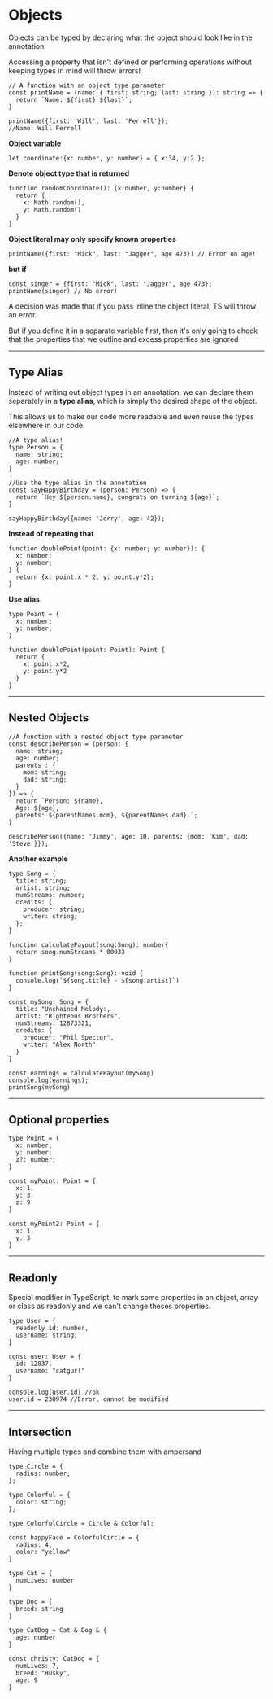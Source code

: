 # Objects

Objects can be typed by declaring what the object should look like in the annotation.

Accessing a property that isn't defined or performing operations without keeping types in mind will throw errors!

```
// A function with an object type parameter
const printName = (name: { first: string; last: string }): string => {
  return `Name: ${first} ${last}`;
}

printName({first: 'Will', last: 'Ferrell'});
//Name: Will Ferrell
```

**Object variable**

```
let coordinate:{x: number, y: number} = { x:34, y:2 };
```

**Denote object type that is returned**

```
function randomCoordinate(): {x:number, y:number} {
  return {
    x: Math.random(),
    y: Math.random()
  }
}
```

**Object literal may only specify known properties**

```
printName({first: "Mick", last: "Jagger", age 473}) // Error on age!
```

**but if**

```
const singer = {first: "Mick", last: "Jagger", age 473};
printName(singer) // No error!
```

A decision was made that if you pass inline the object literal, TS will throw an error.

But if you define it in a separate variable first, then it's only going to check that the properties that we outline and excess properties are ignored

---

## Type Alias

Instead of writing out object types in an annotation, we can declare them separately in a **type alias**, which is simply the desired shape of the object.

This allows us to make our code more readable and even reuse the types elsewhere in our code.

```
//A type alias!
type Person = {
  name; string;
  age: number;
}

//Use the type alias in the annotation
const sayHappyBirthday = (person: Person) => {
  return `Hey ${person.name}, congrats on turning ${age}`;
}

sayHappyBirthday({name: 'Jerry', age: 42});
```

**Instead of repeating that**

```
function doublePoint(point: {x: number; y: number}): {
  x: number;
  y: number;
} {
  return {x: point.x * 2, y: point.y*2};
}
```

**Use alias**

```
type Point = {
  x: number;
  y: number;
}

function doublePoint(point: Point): Point {
  return {
    x: point.x*2,
    y: point.y*2
  }
}
```

---

## Nested Objects

```
//A function with a nested object type parameter
const describePerson = (person: {
  name: string;
  age: number;
  parents : {
    mom: string;
    dad: string;
  }
}) => {
  return `Person: ${name},
  Age: ${age},
  parents: ${parentNames.mom}, ${parentNames.dad}.`;
}

describePerson({name: 'Jimmy', age: 10, parents: {mom: 'Kim', dad: 'Steve'}});
```

**Another example**

```
type Song = {
  title: string;
  artist: string;
  numStreams: number;
  credits: {
    producer: string;
    writer: string;
  };
}

function calculatePayout(song:Song): number{
  return song.numStreams * 00033
}

function printSong(song:Song): void {
  console.log(`${song.title} - ${song.artist}`)
}

const mySong: Song = {
  title: "Unchained Melody:,
  artist: "Righteous Brothers",
  numStreams: 12873321,
  credits: {
    producer: "Phil Spector",
    writer: "Alex North"
  }
}

const earnings = calculatePayout(mySong)
console.log(earnings);
printSong(mySong)
```

---

## Optional properties

```
type Point = {
  x: number;
  y: number;
  z?: number;
}

const myPoint: Point = {
  x: 1,
  y: 3,
  z: 9
}

const myPoint2: Point = {
  x: 1,
  y: 3
}
```

---

## Readonly

Special modifier in TypeScript, to mark some properties in an object, array or class as readonly and we can't change theses properties.

```
type User = {
  readonly id: number,
  username: string;
}

const user: User = {
  id: 12837,
  username: "catgurl"
}

console.log(user.id) //ok
user.id = 238974 //Error, cannot be modified
```

---

## Intersection

Having multiple types and combine them with ampersand

```
type Circle = {
  radius: number;
};

type Colorful = {
  color: string;
};

type ColorfulCircle = Circle & Colorful;

const happyFace = ColorfulCircle = {
  radius: 4,
  color: "yellow"
}

```

```
type Cat = {
  numLives: number
}

type Doc = {
  breed: string
}

type CatDog = Cat & Dog & {
  age: number
}

const christy: CatDog = {
  numLives: 7,
  breed: "Husky",
  age: 9
}
```
